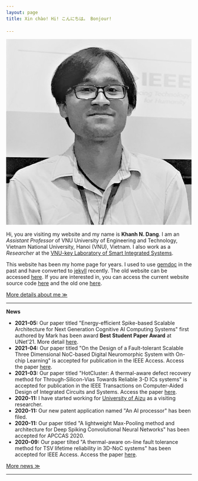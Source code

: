 ```yaml
---
layout: page
title: Xin chào! Hi! こんにちは。 Bonjour!

---
```

<img src="images/memcsoc19.jpg" class="avatar" alt="Avatar">

Hi, you are visiting my website and my name is **Khanh N. Dang**. I am an *Assistant Professor* of VNU University of Engineering and Technology, Vietnam
National University, Hanoi (VNU), Vietnam.
I also work as a *Researcher* at the [VNU-key Laboratory of Smart Integrated Systems](http://sis.uet.vnu.edu.vn/).

This website has been my home page for years. I used to use [gemdoc](https://jemdoc.jaboc.net/) in the past and have converted to [jekyll](https://jekyllrb.com/) recently. The old website can be accessed [here](http://khanhdang.github.io/jemdoc-modern). If you are interested in, you can access the current website source code [here](https://github.com/khanhdang/khanhdang.github.io) and the old one [here](https://github.com/khanhdang/jemdoc-modern).

[More details about me ≫](./about)

---

**News**

- **2021-05:** Our paper titled "Energy-efficient Spike-based Scalable Architecture for Next Generation Cognitive AI Computing Systems" first authored by Mark has been award **Best Student Paper Award** at UNet'21. More detail [here](./2021/05/22/Best_Paper_Award_Unet.html).
- **2021-04:** Our paper titled "On the Design of a Fault-tolerant Scalable Three Dimensional NoC-based Digital
Neuromorphic System with On-chip Learning" is accepted for publication in the IEEE Access. Access the paper
[here](https://doi.org/10.1109/ACCESS.2021.3071089).
- **2021-03:** Our paper titled "HotCluster: A thermal-aware defect recovery method for Through-Silicon-Vias Towards
Reliable 3-D ICs systems" is accepted for publication in the IEEE Transactions on Computer-Aided Design of Integrated
Circuits and Systems. Access the paper [here](http://khanhdang.github.io/share/TCAD-2021.pdf).
- **2020-11:** I have started working for [University of Aizu](http://u-aizu.ac.jp) as a visiting researcher.
- **2020-11:** Our new patent application named "An AI processor" has been filed.
- **2020-11:** Our paper titled "A lightweight Max-Pooling method and architecture for Deep Spiking Convolutional Neural
Networks" has been accepted for APCCAS 2020.
- **2020-09:** Our paper tilted "A thermal-aware on-line fault tolerance method for TSV lifetime reliability in 3D-NoC
systems" has been accepted for IEEE Access. Access the paper [here](https://doi.org/10.1109/ACCESS.2020.3022904).

[More news ≫](./news)

---